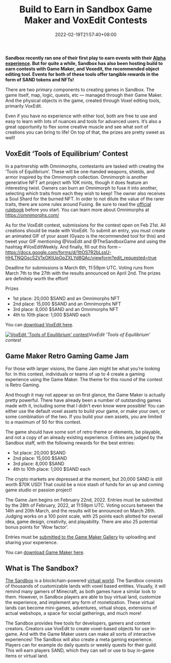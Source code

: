 ﻿---
title: "Build to Earn in Sandbox Game Maker and VoxEdit Contests"
date: 2022-02-19T21:57:40+08:00
lastmod: 2022-02-19T16:45:40+08:00
draft: false
authors: ["Elijah"]
description: "Sandbox recently ran one of their first play to earn events with their Alpha experience. But for quite a while, Sandbox has also been hosting build to earn contests with Game Maker, and Voxedit, the recommended object editing tool. Events for both of these tools offer tangible rewards in the form of SAND tokens and NFTs!"
featuredImage: "build-to-earn-in-sandbox-game-maker-and-voxedit-contests.jpeg"
tags: ["Strategy Games","Play to Earn"]
categories: ["news"]
news: ["Strategy Games"]
weight: 
lightgallery: true
pinned: false
recommend: false
recommend1: false
---

**Sandbox recently ran one of their first play to earn events with their [Alpha experience](https://www.playtoearn.online/2021/11/16/the-sandbox-alpha-starts-on-november-29th/). But for quite a while, Sandbox has also been hosting build to earn contests with Game Maker, and Voxedit, the recommended object editing tool. Events for both of these tools offer tangible rewards in the form of SAND tokens and NFTs!**

There are two primary components to creating games in Sandbox. The game itself, map, logic, quests, etc — managed through their Game Maker. And the physical objects in the game, created through Voxel editing tools, primarily VoxEdit.

Even if you have no experience with either tool, both are free to use and easy to learn with lots of nuances and tools for advanced users. It’s also a great opportunity to flex some creative muscle and see what sort of creations you can bring to life! On top of that, the prizes are pretty sweet as well!

## VoxEdit ‘Tools of Equilibrium’ Contest

In a partnership with Omnimorphs, contestants are tasked with creating the ‘Tools of Equilibrium’. These will be one-handed weapons, shields, and armor inspired by the Omnimorph collection. Omnimorph is another generative NFT art project with 10K mints, though it does feature an interesting twist. Owners can burn an Omnimorph to fuse it into another, selecting which traits from each they wish to keep! The owner also receives a Soul Shard for the burned NFT. In order to not dilute the value of the rarer traits, there are some rules around Fusing. Be sure to read the [official rulebook](https://omnimorphs.medium.com/omnifusion-rulebook-7bbbb8cc9741) before you start. You can learn more about Omnimorphs at https://omnimorphs.com/

As for the VoxEdit contest, submissions for the contest open on Feb 21st. All creations should be made with VoxEdit. To submit an entry, you must create an animated GIF of your asset (Gyazo is the recommended tool for this) and tweet your GIF mentioning @VoxEdit and @TheSandboxGame and using the hashtag #VoxEditWeekly. And finally, fill out this form – https://docs.google.com/forms/d/1ttOS7R2bLssU-HHLTNQGscS2V1xOKtUpOpZXLYd8QAc/viewform?edit_requested=true

Deadline for submissions is March 6th, 11:59pm UTC. Voting runs from March 7th to the 27th with the results announced on April 2nd. The prizes are definitely worth the effort!

Prizes

- 1st place: 20,000 $SAND and an Omnimorphs NFT
- 2nd place: 15,000 $SAND and an Omnimorphs NFT
- 3rd place: 8,000 $SAND and an Omnimorphs NFT
- 4th to 10th place: 1,000 $SAND each

You can [download VoxEdit here](https://bit.ly/VoxEditTSB).

[![VoxEdit 'Tools of Equilibrium' contest](http://www.playtoearn.online/wp-content/uploads/2022/02/VoxEdit_contest_tools_banner.jpeg)](https://www.playtoearn.online/wp-content/uploads/2022/02/VoxEdit_contest_tools_banner.jpeg)*VoxEdit ‘Tools of Equilibrium’ contest*

## Game Maker Retro Gaming Game Jam

For those with larger visions, the Game Jam might be what you’re looking for. In this contest, individuals or teams of up to 4 create a gaming experience using the Game Maker. The theme for this round of the contest is Retro Gaming.

And though it may not appear so on first glance, the Game Maker is actually pretty powerful. There have already been a number of outstanding games made with it, including some that I didn’t even know were possible! You can either use the default voxel assets to build your game, or make your own, or some combination of the two. If you build your own assets, you are limited to a maximum of 50 for this contest.

The game should have some sort of retro theme or elements, be playable, and not a copy of an already existing experience. Entries are judged by the Sandbox staff, with the following rewards for the best entries:

- 1st place: 20,000 $SAND
- 2nd place: 15,000 $SAND
- 3rd place: 8,000 $SAND
- 4th to 10th place: 1,000 $SAND each

The crypto markets are depressed at the moment, but 20,000 SAND is still worth $70K USD! That could be a nice stash of funds for an up and coming game studio or passion project!

The Game Jam begins on February 22nd, 2022. Entries must be submitted by the 28th of February, 2022, at 11:59pm UTC. Voting occurs between the 14th and 20th March, and the results will be announced on March 26th. Judging works on a 100 point scale, with 25 points each allotted for overall idea, game design, creativity, and playability. There are also 25 potential bonus points for ‘Wow factor’.

Entries must be [submitted to the Game Maker Gallery](https://medium.com/sandbox-game/the-retrogaming-game-jam-98620dd5b017) by uploading and sharing your experience.

You can [download Game Maker here](https://bit.ly/GameMakerTSB).

## What is The Sandbox?

[The Sandbox](https://sandbox.game/) is a blockchain-powered [virtual world](https://www.playtoearn.online/category/virtual-worlds/). The Sandbox consists of thousands of customizable lands with voxel based entities. Visually, it will remind many gamers of Minecraft, as both games have a similar look to them. However, in Sandbox players are able to buy virtual land, customize the experience, and implement any form of monetization. These virtual lands can become mini-games, adventures, virtual shops, extensions of actual webshops, a space for social gatherings, and much more!

The Sandbox provides free tools for developers, gamers and content creators. Creators use VoxEdit to create voxel-based objects for use in-game. And with the Game Maker users can make all sorts of interactive experiences! The Sandbox will also create a meta gaming experience. Players can for example do daily quests or weekly quests for their guild. This will earn players SAND, which they can sell or use to buy in-game items or virtual land.

